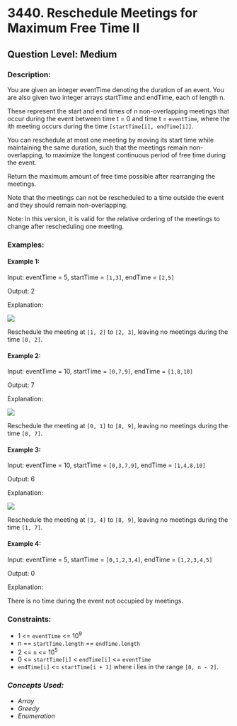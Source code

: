 # 3440. Reschedule Meetings for Maximum Free Time II
## Question Level: Medium
### Description:
You are given an integer eventTime denoting the duration of an event. You are also given two integer arrays startTime and endTime, each of length n.

These represent the start and end times of n non-overlapping meetings that occur during the event between time t = 0 and time t = `eventTime`, where the ith meeting occurs during the time `[startTime[i], endTime[i]]`.

You can reschedule at most one meeting by moving its start time while maintaining the same duration, such that the meetings remain non-overlapping, to maximize the longest continuous period of free time during the event.

Return the maximum amount of free time possible after rearranging the meetings.

Note that the meetings can not be rescheduled to a time outside the event and they should remain non-overlapping.

Note: In this version, it is valid for the relative ordering of the meetings to change after rescheduling one meeting.

### Examples:
#### Example 1:

Input: eventTime = 5, startTime = `[1,3]`, endTime = `[2,5]`

Output: 2

Explanation:

<img src="https://assets.leetcode.com/uploads/2024/12/22/example0_rescheduled.png"><br>

Reschedule the meeting at `[1, 2]` to `[2, 3]`, leaving no meetings during the time `[0, 2]`.

#### Example 2:

Input: eventTime = 10, startTime = `[0,7,9]`, endTime = `[1,8,10]`

Output: 7

Explanation:

<img src="https://assets.leetcode.com/uploads/2024/12/22/rescheduled_example0.png"><br>

Reschedule the meeting at `[0, 1]` to `[8, 9]`, leaving no meetings during the time `[0, 7]`.

#### Example 3:

Input: eventTime = 10, startTime = `[0,3,7,9]`, endTime = `[1,4,8,10]`

Output: 6

Explanation:

<img src="https://assets.leetcode.com/uploads/2025/01/28/image3.png"><br>

Reschedule the meeting at `[3, 4]` to `[8, 9]`, leaving no meetings during the time `[1, 7]`.

#### Example 4:

Input: eventTime = 5, startTime = `[0,1,2,3,4]`, endTime = `[1,2,3,4,5]`

Output: 0

Explanation:

There is no time during the event not occupied by meetings.

### Constraints:

- 1 <= `eventTime` <= 10<sup>9</sup>
- n == `startTime.length` == `endTime.length`
- 2 <= `n` <= 10<sup>5</sup>
- 0 <= `startTime[i]` < `endTime[i]` <= `eventTime`
- `endTime[i]` <= `startTime[i + 1]` where i lies in the range `[0, n - 2]`.

### <i>Concepts Used:
- Array
- Greedy
- Enumeration</i>
 